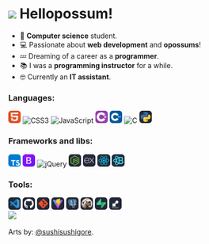 <h1><img src="https://i.imgur.com/EQw1vTW.png" width="3%"/> Hellopossum!</h1>

- 🎒 **Computer science** student.
- 💻 Passionate about **web development** and **opossums**!
- 💤 Dreaming of a career as a **programmer**.
- 📚 I was a **programming instructor** for a while.
- 🤓 Currently an **IT assistant**.

<h3>Languages:</h3>
<div>
    <img src="https://raw.githubusercontent.com/LelouchFR/skill-icons/4b9209a3d501136dff19785ccc99ae1f33256d3a/assets/html.svg" width="5%" alt="HTML5">
    <img src="https://raw.githubusercontent.com/LelouchFR/skill-icons/4b9209a3d501136dff19785ccc99ae1f33256d3a/assets/css.svg" width="5%" alt="CSS3">
    <img src="https://raw.githubusercontent.com/LelouchFR/skill-icons/4b9209a3d501136dff19785ccc99ae1f33256d3a/assets/javascript.svg" width="5%" alt="JavaScript">
    <img src="https://raw.githubusercontent.com/LelouchFR/skill-icons/4b9209a3d501136dff19785ccc99ae1f33256d3a/assets/cs.svg" width="5%" alt="C#">
    <img src="https://raw.githubusercontent.com/LelouchFR/skill-icons/4b9209a3d501136dff19785ccc99ae1f33256d3a/assets/cpp.svg" width="5%" alt="C++">
    <img src="https://raw.githubusercontent.com/LelouchFR/skill-icons/4b9209a3d501136dff19785ccc99ae1f33256d3a/assets/c.svg" width="5%" alt="C">
    <img src="https://raw.githubusercontent.com/LelouchFR/skill-icons/4b9209a3d501136dff19785ccc99ae1f33256d3a/assets/python-auto.svg" width="5%" alt="Python">
</div>

<h3>Frameworks and libs:</h3>
<div>
    <img src="https://raw.githubusercontent.com/LelouchFR/skill-icons/1a1a4aee4a68ca1dab33a830b5a4ae76ea6adf4c/assets/typescript.svg" width="5%" alt="TypeScript">
    <img src="https://raw.githubusercontent.com/LelouchFR/skill-icons/4b9209a3d501136dff19785ccc99ae1f33256d3a/assets/bootstrap.svg" width="5%" alt="Bootstrap">
    <img src="https://raw.githubusercontent.com/LelouchFR/skill-icons/4b9209a3d501136dff19785ccc99ae1f33256d3a/assets/jquery.svg" width="5%" alt="jQuery">
    <img src="https://raw.githubusercontent.com/LelouchFR/skill-icons/4b9209a3d501136dff19785ccc99ae1f33256d3a/assets/nodejs-auto.svg" width="5%" alt="Node.js">
    <img src="https://raw.githubusercontent.com/LelouchFR/skill-icons/1a1a4aee4a68ca1dab33a830b5a4ae76ea6adf4c/assets/expressjs-auto.svg" width="5%" alt="Express">
    <img src="https://raw.githubusercontent.com/LelouchFR/skill-icons/4b9209a3d501136dff19785ccc99ae1f33256d3a/assets/react-auto.svg" width="5%" alt="React">
    <img src="https://raw.githubusercontent.com/LelouchFR/skill-icons/1a1a4aee4a68ca1dab33a830b5a4ae76ea6adf4c/assets/reactbootstrap-auto.svg" width="5%" alt="React Bootstrap">
</div>

<h3>Tools:</h3>
<div>    
    <img src="https://raw.githubusercontent.com/LelouchFR/skill-icons/4b9209a3d501136dff19785ccc99ae1f33256d3a/assets/vscode-auto.svg" width="5%" alt="Visual Studio Code">
    <img src="https://raw.githubusercontent.com/LelouchFR/skill-icons/4b9209a3d501136dff19785ccc99ae1f33256d3a/assets/github-auto.svg" width="5%" alt="Github">
    <img src="https://raw.githubusercontent.com/LelouchFR/skill-icons/4b9209a3d501136dff19785ccc99ae1f33256d3a/assets/git-auto.svg" width="5%" alt="Git">
    <img src="https://raw.githubusercontent.com/LelouchFR/skill-icons/4b9209a3d501136dff19785ccc99ae1f33256d3a/assets/vite-auto.svg" width="5%" alt="Vite">
    <img src="https://raw.githubusercontent.com/LelouchFR/skill-icons/4b9209a3d501136dff19785ccc99ae1f33256d3a/assets/postgresql-auto.svg" width="5%" alt="PostgreSQL">
    <img src="https://raw.githubusercontent.com/LelouchFR/skill-icons/4b9209a3d501136dff19785ccc99ae1f33256d3a/assets/dbeaver-auto.svg" width="5%" alt="DBeaver">
    <img src="https://raw.githubusercontent.com/LelouchFR/skill-icons/1621f691371d380e9796d22127eaccd217b7a400/assets/supabase-auto.svg" width="5%" alt="Supabase">
    <img src="https://raw.githubusercontent.com/LelouchFR/skill-icons/4b9209a3d501136dff19785ccc99ae1f33256d3a/assets/render-auto.svg" width="5%" alt="Render">
</div>

<div>
  <img src="https://i.imgur.com/a9xVT9r.png" width="30%">
  <p>Arts by: <a href="https://bsky.app/profile/sushisushigore.bsky.social">@sushisushigore</a>.</p>
</div>
